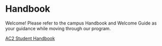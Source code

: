 # Handbook
Welcome! Please refer to the campus Handbook and Welcome Guide as your guidance while moving through our program.

[AC2 Student Handbook](https://docs.google.com/document/d/1on-_P7x2gVeym2y8C51SD1QXcBNGs4TYXgb5rVrdy6A/edit)


